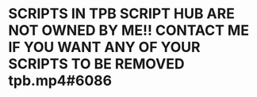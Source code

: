# SCRIPTS IN TPB SCRIPT HUB ARE NOT OWNED BY ME!! CONTACT ME IF YOU WANT ANY OF YOUR SCRIPTS TO BE REMOVED tpb.mp4#6086
